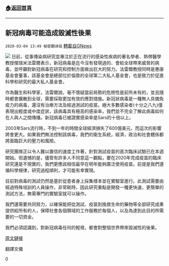 ###  [:house:返回首頁](https://github.com/ourhimalayas/txt)
---

## 新冠病毒可能造成毀滅性後果
`2020-03-04 13:49 秘密翻译组` [轉載自GNews](https://gnews.org/zh-hant/131036/)

![](https://s3-ap-northeast-1.amazonaws.com/news.guo.offload.media/wp-content/uploads/2020/03/04134756/%E6%96%B0%E5%9E%8B%E5%86%A0%E7%8A%B6%E7%97%85%E6%AF%92%E5%8F%AF%E8%83%BD%E9%80%A0%E6%88%90%E6%AF%81%E7%81%AD%E6%80%A7%E5%90%8E%E6%9E%9C.jpg)
日前，從事傳染病研究並專注於正在流行的感染性疾病的著名學者、熱帶醫學教授傑瑞米法雷爾表示，新冠病毒是迄今沒有發現過的、會給全球帶來威脅的病毒，並呼籲對新冠病毒在研究和控制方面做出巨大的努力。法雷爾教授同時是惠康基金會董事，該基金會是總部位於倫敦的全球第二大私人基金會，也是致力於促進科學和研究的最大私人基金會。

作為醫生和科學家，法雷爾說，毫不懷疑當前局勢的危險性是前所未有的，並且隨時都會擴散到全球，需要採取更加有效的應對措施。新冠狀病毒是一種無人具備免疫力的病毒，還沒有治療方法及經過測試的疫苗。絕大多數感染者(十分之八九)僅表現出輕度或中度症狀，該病毒具有極高的感染率，我們並不完全了解此病毒如何在人與人之間傳播。新冠病毒已被證實感染率是Sars的十倍以上。

2003年Sars流行時，不到一年的時間全球經濟損失了600億美元，而這次的影響將會更大。如果我們無法控制該病毒，我們的衛生系統，經濟，政治和社會體係都將面臨巨大的壓力和風險。

研究團隊正以令人難以置信的速度工作著，針對測試疫苗的首次臨床試驗已在本週開始。但遺憾的是，儘管有許多人不同意這一觀點，要在2020年完成疫苗的臨床研究還是不現實的，我們更應該相信最早在明年能夠廣泛使用疫苗。前提是我們遵循科學規律，研究過程順利，才可能有幸實現。

目前對病毒的測試仍然是基於從患者身上採集樣本並在實驗室進行。此測試需要由經過特殊培訓的人員操作，非常耗時，因此研究重點是開發一種更快速，更簡單的測試方法，無需專門的實驗室就可以操作。

我們還需要共同努力，以確保能把從測試、疫苗到挽救生命的藥物等全部研究成果提供給所有的人，保障社會各個領域的工作服務於每個人，以及為達到此目的所需要的一切資金。

我們必須認識到，對新冠病毒任何的輕視，都會對整個世界帶來毀滅性的後果。

[原文鏈接](https://www.tagesspiegel.de/wissen/epidemie-experte-zur-bekaempfung-von-covid-19-das-coronavirus-ist-eine-beispiellose-globale-bedrohung/25604494.html)

翻譯文儀

0
